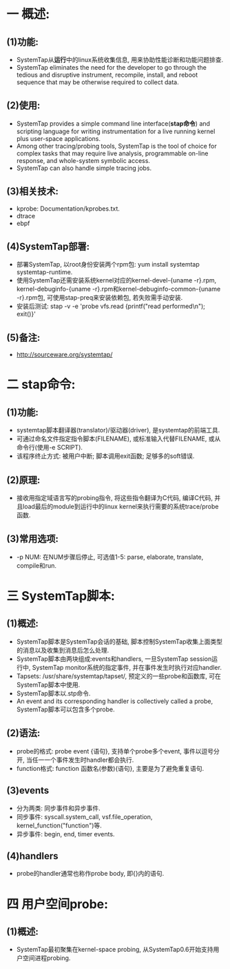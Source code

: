 # 一 概述:
## (1)功能:
- SystemTap从**运行**中的linux系统收集信息, 用来协助性能诊断和功能问题排查.
- SystemTap eliminates the need for the developer to go through the tedious and disruptive instrument, recompile, install, and reboot sequence that may be otherwise required to collect data.

## (2)使用:
- SystemTap provides a simple command line interface(**stap命令**) and scripting language for writing instrumentation for a live running kernel plus user-space applications.
- Among other tracing/probing tools, SystemTap is the tool of choice for complex tasks that may require live analysis, programmable on-line response, and whole-system symbolic access. 
- SystemTap can also handle simple tracing jobs.

## (3)相关技术:
- kprobe: Documentation/kprobes.txt.
- dtrace
- ebpf

## (4)SystemTap部署:
- 部署SystemTap, 以root身份安装两个rpm包: yum install systemtap systemtap-runtime.
- 使用SystemTap还需安装系统kernel对应的kernel-devel-{uname -r}.rpm, kernel-debuginfo-{uname -r}.rpm和kernel-debuginfo-common-{uname -r}.rpm包, 可使用stap-preq来安装依赖包, 若失败需手动安装.
- 安装后测试: stap -v -e 'probe vfs.read {printf("read performed\n"); exit()}'

## (5)备注:
- http://sourceware.org/systemtap/

# 二 stap命令:
## (1)功能:
- systemtap脚本翻译器(translator)/驱动器(driver), 是systemtap的前端工具.
- 可通过命名文件指定指令脚本(FILENAME), 或标准输入代替FILENAME, 或从命令行(使用-e SCRIPT).
- 该程序终止方式: 被用户中断; 脚本调用exit函数; 足够多的soft错误.

## (2)原理:
- 接收用指定域语言写的probing指令, 将这些指令翻译为C代码, 编译C代码, 并且load最后的module到运行中的linux kernel来执行需要的系统trace/probe函数.

## (3)常用选项:
- -p NUM: 在NUM步骤后停止, 可选值1-5: parse, elaborate, translate, compile和run.

# 三 SystemTap脚本:
## (1)概述:
- SystemTap脚本是SystemTap会话的基础, 脚本控制SystemTap收集上面类型的消息以及收集到消息后怎么处理.
- SystemTap脚本由两块组成:events和handlers, 一旦SystemTap session运行中, SystemTap monitor系统的指定事件, 并在事件发生时执行对应handler.
- Tapsets: /usr/share/systemtap/tapset/, 预定义的一些probe和函数库, 可在SystemTap脚本中使用.
- SystemTap脚本以.stp命令.
- An event and its corresponding handler is collectively called a probe, SystemTap脚本可以包含多个probe.

## (2)语法:
- probe的格式: probe event {语句}, 支持单个probe多个event, 事件以逗号分开, 当任一一个事件发生时handler都会执行.
- function格式: function 函数名(参数){语句}, 主要是为了避免重复语句.

## (3)events
- 分为两类: 同步事件和异步事件.
- 同步事件: syscall.system_call, vsf.file_operation, kernel_function("function")等.
- 异步事件: begin, end, timer events.

## (4)handlers
- probe的handler通常也称作probe body, 即{}内的语句.

# 四 用户空间probe:
## (1)概述:
- SystemTap最初聚集在kernel-space probing, 从SystemTap0.6开始支持用户空间进程probing.
